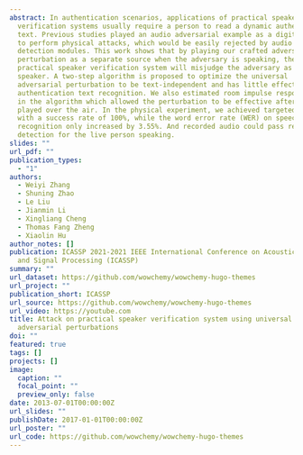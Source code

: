 ```yaml
---
abstract: In authentication scenarios, applications of practical speaker
  verification systems usually require a person to read a dynamic authentication
  text. Previous studies played an audio adversarial example as a digital signal
  to perform physical attacks, which would be easily rejected by audio replay
  detection modules. This work shows that by playing our crafted adversarial
  perturbation as a separate source when the adversary is speaking, the
  practical speaker verification system will misjudge the adversary as a target
  speaker. A two-step algorithm is proposed to optimize the universal
  adversarial perturbation to be text-independent and has little effect on
  authentication text recognition. We also estimated room impulse response (RIR)
  in the algorithm which allowed the perturbation to be effective after being
  played over the air. In the physical experiment, we achieved targeted attacks
  with a success rate of 100%, while the word error rate (WER) on speech
  recognition only increased by 3.55%. And recorded audio could pass replay
  detection for the live person speaking.
slides: ""
url_pdf: ""
publication_types:
  - "1"
authors:
  - Weiyi Zhang
  - Shuning Zhao
  - Le Liu
  - Jianmin Li
  - Xingliang Cheng
  - Thomas Fang Zheng
  - Xiaolin Hu
author_notes: []
publication: ICASSP 2021-2021 IEEE International Conference on Acoustics, Speech
  and Signal Processing (ICASSP)
summary: ""
url_dataset: https://github.com/wowchemy/wowchemy-hugo-themes
url_project: ""
publication_short: ICASSP
url_source: https://github.com/wowchemy/wowchemy-hugo-themes
url_video: https://youtube.com
title: Attack on practical speaker verification system using universal
  adversarial perturbations
doi: ""
featured: true
tags: []
projects: []
image:
  caption: ""
  focal_point: ""
  preview_only: false
date: 2013-07-01T00:00:00Z
url_slides: ""
publishDate: 2017-01-01T00:00:00Z
url_poster: ""
url_code: https://github.com/wowchemy/wowchemy-hugo-themes
---
```

